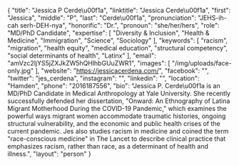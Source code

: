 {
  "title": "Jessica P Cerde\u00f1a",
  "linktitle": "Jessica Cerde\u00f1a",
  "first": "Jessica",
  "middle": "P",
  "last": "Cerde\u00f1a",
  "pronunciation": "JEHS-ih-cah serh-DEH-nya",
  "honorific": "Dr.",
  "pronoun": "she/her/hers",
  "role": "MD/PhD Candidate",
  "expertise": [
    "Diversity & Inclusion",
    "Health & Medicine",
    "Immigration",
    "Science",
    "Sociology"
  ],
  "keywords": [
    "racism",
    "migration",
    "health equity",
    "medical education",
    "structural competency",
    "social determinants of health",
    "Latinx"
  ],
  "email": "amVzc2ljYS5jZXJkZW5hQHlhbGUuZWR1",
  "images": [
    "/img/uploads/face-only.jpg"
  ],
  "website": "https://jessicacerdena.com/",
  "facebook": "",
  "twitter": "jes_cerdena",
  "instagram": "",
  "linkedin": "",
  "location": "Hamden",
  "phone": "2016187556",
  "bio": "Jessica P. Cerde\u00f1a is an MD/PhD Candidate in Medical Anthropology at Yale University. She recently successfully defended her dissertation, \"Onward: An Ethnography of Latina Migrant Motherhood During the COVID-19 Pandemic,\" which examines the powerful ways migrant women accommodate traumatic histories, ongoing structural vulnerability, and the economic and public health crises of the current pandemic. Jes also studies racism in medicine and coined the term \"race-conscious medicine\" in The Lancet to describe clinical practice that emphasizes racism, rather than race, as a determinant of health and illness.",
  "layout": "person"
}
